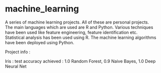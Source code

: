 # machine_learning
A series of machine learning projects. All of these are personal projects. The main languages which are used are R and Python. Various techniques have been used like feature engineering, feature identification etc. Statistical analysis has been used using R. The machine learning algorithms have been deployed using Python.


Project info :


Iris : test accuracy achieved :  1.0 Random Forest, 0.9 Naive Bayes, 1.0 Deep Neural Net
